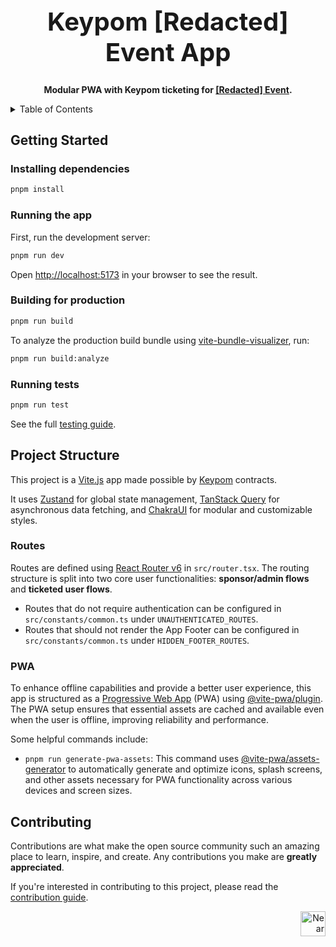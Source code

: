 <!-- markdownlint-disable MD014 -->
<!-- markdownlint-disable MD033 -->
<!-- markdownlint-disable MD041 -->
<!-- markdownlint-disable MD029 -->

<div align="center">

<h1 style="font-size: 2.5rem; font-weight: bold;">Keypom [Redacted] Event App</h1>

  <p>
    <strong>Modular PWA with Keypom ticketing for <a href="https://redactedbangkok.ai/" target="_blank">[Redacted] Event</a>.</strong>
  </p>

</div>

<details>
  <summary>Table of Contents</summary>

- [Getting Started](#getting-started)
  - [Installing dependencies](#installing-dependencies)
  - [Running the app](#running-the-app)
  - [Building for production](#building-for-production)
  - [Running tests](#running-tests)
- [Contributing](#contributing)

</details>

## Getting Started

### Installing dependencies

```bash
pnpm install
```

### Running the app

First, run the development server:

```bash
pnpm run dev
```

Open [http://localhost:5173](http://localhost:5173) in your browser to see the result.

### Building for production

```bash
pnpm run build
```

To analyze the production build bundle using [vite-bundle-visualizer](https://www.npmjs.com/package/vite-bundle-visualizer), run:

```bash
pnpm run build:analyze
```

### Running tests

```bash
pnpm run test
```

See the full [testing guide](./playwright-tests/README.md).

## Project Structure

This project is a [Vite.js](https://vitejs.dev/) app made possible by [Keypom](https://github.com/keypom/keypom) contracts.

It uses [Zustand](https://github.com/pmndrs/zustand) for global state management, [TanStack Query](https://github.com/TanStack/query) for asynchronous data fetching, and [ChakraUI](https://chakra-ui.com/) for modular and customizable styles.

### Routes

Routes are defined using [React Router v6](https://reactrouter.com/en/main) in `src/router.tsx`. The routing structure is split into two core user functionalities: **sponsor/admin flows** and **ticketed user flows**.

- Routes that do not require authentication can be configured in `src/constants/common.ts` under `UNAUTHENTICATED_ROUTES`.
- Routes that should not render the App Footer can be configured in `src/constants/common.ts` under `HIDDEN_FOOTER_ROUTES`.

### PWA

To enhance offline capabilities and provide a better user experience, this app is structured as a [Progressive Web App](https://developer.mozilla.org/en-US/docs/Web/Progressive_web_apps) (PWA) using [@vite-pwa/plugin](https://vite-pwa-org.netlify.app/). The PWA setup ensures that essential assets are cached and available even when the user is offline, improving reliability and performance.

Some helpful commands include:

- `pnpm run generate-pwa-assets`: This command uses [@vite-pwa/assets-generator](https://vite-pwa-org.netlify.app/assets-generator/) to automatically generate and optimize icons, splash screens, and other assets necessary for PWA functionality across various devices and screen sizes.

## Contributing

Contributions are what make the open source community such an amazing place to learn, inspire, and create. Any contributions you make are **greatly appreciated**.

If you're interested in contributing to this project, please read the [contribution guide](./CONTRIBUTING).

<div align="right">
<a href="https://nearbuilders.org" target="_blank">
<img
  src="https://builders.mypinata.cloud/ipfs/QmWt1Nm47rypXFEamgeuadkvZendaUvAkcgJ3vtYf1rBFj"
  alt="Near Builders"
  height="40"
/>
</a>
</div>
